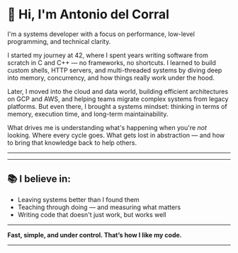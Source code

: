 # 👋 Hi, I'm Antonio del Corral

I'm a systems developer with a focus on performance, low-level programming, and technical clarity.

I started my journey at 42, where I spent years writing software from scratch in C and C++ — no frameworks, no shortcuts. I learned to build custom shells, HTTP servers, and multi-threaded systems by diving deep into memory, concurrency, and how things really work under the hood.

Later, I moved into the cloud and data world, building efficient architectures on GCP and AWS, and helping teams migrate complex systems from legacy platforms. But even there, I brought a systems mindset: thinking in terms of memory, execution time, and long-term maintainability.

What drives me is understanding what's happening when you're *not* looking. Where every cycle goes. What gets lost in abstraction — and how to bring that knowledge back to help others.

---

---

## 📚 I believe in:

- Leaving systems better than I found them  
- Teaching through doing — and measuring what matters  
- Writing code that doesn't just work, but works well  

---


**Fast, simple, and under control. That’s how I like my code.**


---
